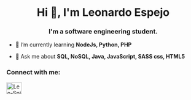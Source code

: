 <h1 align="center">Hi 👋, I'm Leonardo Espejo</h1>
<h3 align="center">I'm a software engineering student.</h3>

- 🌱 I’m currently learning **NodeJs, Python, PHP**

- 💬 Ask me about **SQL, NoSQL, Java, JavaScript, SASS css, HTML5**

<h3 align="left">Connect with me:</h3>
<p align="left">
<a href="https://www.linkedin.com/in/leo-spj/" target="blank"><img align="center" src="https://raw.githubusercontent.com/rahuldkjain/github-profile-readme-generator/master/src/images/icons/Social/linked-in-alt.svg" alt="Leo-Spj" height="30" width="40" /></a>
</p>
